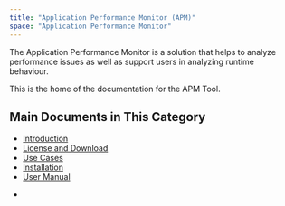 ```yaml
---
title: "Application Performance Monitor (APM)"
space: "Application Performance Monitor"
---
```


The Application Performance Monitor is a solution that helps to analyze performance issues as well as support users in analyzing runtime behaviour.

This is the home of the documentation for the APM Tool.

## Main Documents in This Category

* [Introduction](introduction)
* [License and Download](download-licenses)
* [Use Cases](use-cases)
* [Installation](installation)
* [User Manual](user-manual)

-
